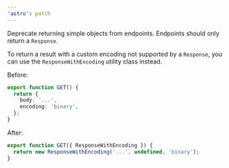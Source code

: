 ```yaml
---
'astro': patch
---
```


Deprecate returning simple objects from endpoints. Endpoints should only return a `Response`.

To return a result with a custom encoding not supported by a `Response`, you can use the `ResponseWithEncoding` utility class instead.

Before:

```ts
export function GET() {
  return {
    body: '...',
    encoding: 'binary',
  };
}
```

After:

```ts
export function GET({ ResponseWithEncoding }) {
  return new ResponseWithEncoding('...', undefined, 'binary');
}
```
